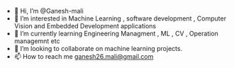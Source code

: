 - 👋 Hi, I’m @Ganesh-mali
- 👀 I’m interested in Machine Learning , software development , Computer Vision and Embedded Development applications
- 🌱 I’m currently learning Engineering Managment , ML , CV  , Operation managemnt etc
- 💞️ I’m looking to collaborate on machine learning projects.
- 📫 How to reach me  ganesh26.mali@gmail.com 

<!---
Ganesh-mali/Ganesh-mali is a ✨ special ✨ repository because its `README.md` (this file) appears on your GitHub profile.
You can click the Preview link to take a look at your changes.
--->
